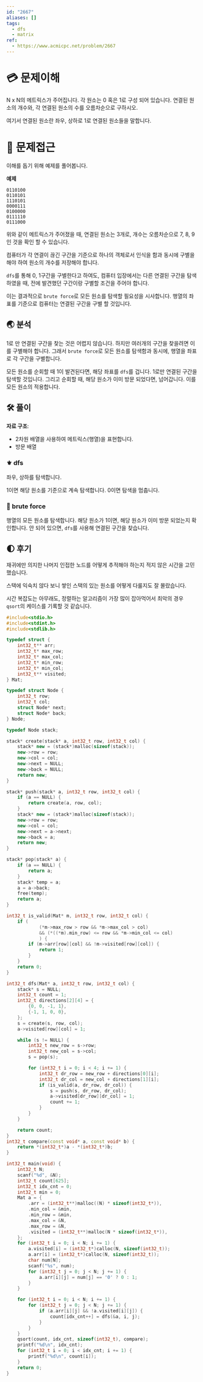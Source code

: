 ```yaml
---
id: "2667"
aliases: []
tags:
  - dfs
  - matrix
ref:
  - https://www.acmicpc.net/problem/2667
---
```


# 💳 문제이해

N x N의 메트릭스가 주어집니다. 각 원소는 0 혹은 1로 구성 되어 있습니다.
연결된 원소의 개수와, 각 연결된 원소의 수를 오름차순으로 구하시오.

여기서 연결된 원소란 좌우, 상하로 1로 연결된 원소들을 말합니다.

# 🚥 문제접근

이해를 돕기 위해 예제를 풀어봅니다.

**예제**
```
0110100
0110101
1110101
0000111
0100000
0111110
0111000
```
위와 같이 메트릭스가 주어졌을 때, 연결된 원소는 3개로, 개수는 오름차순으로
7, 8, 9인 것을 확인 할 수 있습니다.

컴퓨터가 각 연결이 끊긴 구간을 기준으로 하나의 객체로서 인식을 함과 동시에
구별을 해야 하여 원소의 개수를 저장해야 합니다.

`dfs`를 통해 0, 1구간을 구별한다고 하여도, 컴퓨터 입장에서는 다른 연결된
구간을 탐색하였을 때, 전에 발견했던 구간이랑 구별할 조건을 주어야 합니다.

이는 결과적으로 `brute force`로 모든 원소를 탐색할 필요성을 시사합니다.
행열의 좌표를 기준으로 컴퓨터는 연결된 구간을 구별 할 것입니다.

## 🌏 분석

1로 만 연결된 구간을 찾는 것은 어렵지 않습니다. 하지만 여러개의 구간을 찾을려면
이를 구별해야 합니다. 그래서 `brute force`로 모든 원소를 탐색함과 동시에, 
행열을 좌표로 각 구간을 구별합니다. 

모든 원소를 순회할 때 1이 발견된다면, 해당 좌표를 `dfs`를 겁니다. 1로만 연결된
구간을 탐색할 것입니다. 그리고 순회할 때, 해당 원소가 이미 방문 되었다면, 
넘어갑니다. 이를 모든 원소의 적용합니다.

## 🛠️ 풀이

**자료 구조**:

- 2차원 배열을 사용하여 메트릭스(행열)을 표현합니다.
- 방문 배열

### ⚜️  dfs

좌우, 상하를 탐색합니다.

1이면 해당 원소를 기준으로 계속 탐색합니다. 0이면 탐색을 멈춥니다.

### 🥖 brute force 

행열의 모든 원소를 탐색합니다. 해당 원소가 1이면, 해당 원소가 이미 방문 되었는지
확인합니다. 안 되어 있으면, `dfs`를 사용해 연결된 구간을 찾습니다.

## 🌓 후기

재귀에만 의지한 나머지 인접한 노드를 어떻게 추적해야 하는지 적지 않은 시간을
고민 했습니다.

스택에 익숙치 않다 보니 쌓인 스택의 있는 원소를 어떻게 다룰지도 잘 몰랐습니다.

시간 복잡도는 아무래도, 정렬하는 알고리즘이 가장 많이 잡아먹어서 
최악의 경우 `qsort`의 케이스를 기록할 것 같습니다.

```cpp
#include<stdio.h>
#include<stdint.h>
#include<stdlib.h>

typedef struct {
    int32_t** arr;
    int32_t* max_row;
    int32_t* max_col;
    int32_t* min_row;
    int32_t* min_col;
    int32_t** visited;
} Mat;

typedef struct Node {
    int32_t row;
	int32_t col;
    struct Node* next;
    struct Node* back;
} Node;

typedef Node stack;

stack* create(stack* a, int32_t row, int32_t col) {
    stack* new = (stack*)malloc(sizeof(stack));
	new->row = row;
	new->col = col;
    new->next = NULL;
    new->back = NULL;
    return new;
}

stack* push(stack* a, int32_t row, int32_t col) {
    if (a == NULL) {
        return create(a, row, col);
    }
    stack* new = (stack*)malloc(sizeof(stack));
	new->row = row;
	new->col = col;
    new->next = a->next;
    new->back = a;
    return new;
}

stack* pop(stack* a) {
    if (a == NULL) {
        return a;
    }
    stack* temp = a;
    a = a->back;
    free(temp);
    return a;
}

int32_t is_valid(Mat* m, int32_t row, int32_t col) {
	if (
			(*m->max_row > row && *m->max_col > col)
			&& (*((*m).min_row) <= row && *m->min_col <= col)
			) {
		if (m->arr[row][col] && !m->visited[row][col]) {
			return 1;
		}
	}
	return 0;
}

int32_t dfs(Mat* a, int32_t row, int32_t col) {
    stack* s = NULL;
	int32_t count = 1;
    int32_t directions[2][4] = {
        {0, 0, -1, 1},
        {-1, 1, 0, 0},
    };
    s = create(s, row, col);
    a->visited[row][col] = 1;

    while (s != NULL) {
		int32_t new_row = s->row;
		int32_t new_col = s->col;
		s = pop(s);

		for (int32_t i = 0; i < 4; i += 1) {
			int32_t dr_row = new_row + directions[0][i];
			int32_t dr_col = new_col + directions[1][i];
			if (is_valid(a, dr_row, dr_col)) {
				s = push(s, dr_row, dr_col);
				a->visited[dr_row][dr_col] = 1;
				count += 1;
			}
		}
    }

	return count;
}
int32_t compare(const void* a, const void* b) {
	return *(int32_t*)a - *(int32_t*)b;
}

int32_t main(void) {
    int32_t N;
	scanf("%d", &N);
	int32_t count[625];
	int32_t idx_cnt = 0;
	int32_t min = 0;
	Mat a = {
		.arr = (int32_t**)malloc((N) * sizeof(int32_t*)),
		.min_col = &min,
		.min_row = &min,
		.max_col = &N,
		.max_row = &N,
		.visited = (int32_t**)malloc(N * sizeof(int32_t*)),
	};
    for (int32_t i = 0; i < N; i += 1) {
		a.visited[i] = (int32_t*)calloc(N, sizeof(int32_t));
		a.arr[i] = (int32_t*)calloc(N, sizeof(int32_t));
		char num[N];
		scanf("%s", num);
		for (int32_t j = 0; j < N; j += 1) {
			a.arr[i][j] = num[j] == '0' ? 0 : 1; 
		}
    }

	for (int32_t i = 0; i < N; i += 1) {
		for (int32_t j = 0; j < N; j += 1) {
			if (a.arr[i][j] && !a.visited[i][j]) {
				count[idx_cnt++] = dfs(&a, i, j);
			}
		}
	}
	qsort(count, idx_cnt, sizeof(int32_t), compare);
	printf("%d\n", idx_cnt);
	for (int32_t i = 0; i < idx_cnt; i += 1) {
		printf("%d\n", count[i]);
	}
    return 0;
}
```
